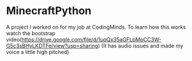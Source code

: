 # MinecraftPython
A project I worked on for my job at CodingMinds. To learn how this works watch the bootstrap video(https://drive.google.com/file/d/1uqQx35aGFLpMpCC3W-G5c3sBHyLKDTFe/view?usp=sharing) (It has audio issues and made my voice a little high pitched)
